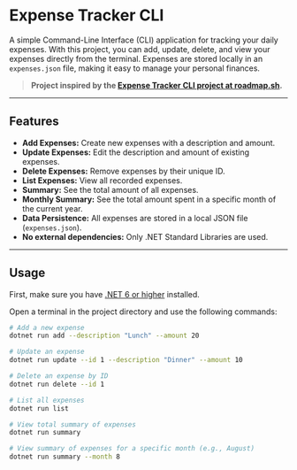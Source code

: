 # Expense Tracker CLI

A simple Command-Line Interface (CLI) application for tracking your daily expenses. With this project, you can add, update, delete, and view your expenses directly from the terminal. Expenses are stored locally in an `expenses.json` file, making it easy to manage your personal finances.

> **Project inspired by the [Expense Tracker CLI project at roadmap.sh](https://roadmap.sh/projects/expense-tracker).**

---

## Features

- **Add Expenses:** Create new expenses with a description and amount.
- **Update Expenses:** Edit the description and amount of existing expenses.
- **Delete Expenses:** Remove expenses by their unique ID.
- **List Expenses:** View all recorded expenses.
- **Summary:** See the total amount of all expenses.
- **Monthly Summary:** See the total amount spent in a specific month of the current year.
- **Data Persistence:** All expenses are stored in a local JSON file (`expenses.json`).
- **No external dependencies:** Only .NET Standard Libraries are used.

---

## Usage

First, make sure you have [.NET 6 or higher](https://dotnet.microsoft.com/en-us/download) installed.

Open a terminal in the project directory and use the following commands:

```bash
# Add a new expense
dotnet run add --description "Lunch" --amount 20

# Update an expense
dotnet run update --id 1 --description "Dinner" --amount 10

# Delete an expense by ID
dotnet run delete --id 1

# List all expenses
dotnet run list

# View total summary of expenses
dotnet run summary

# View summary of expenses for a specific month (e.g., August)
dotnet run summary --month 8
